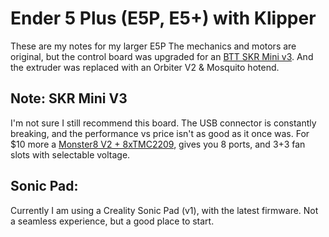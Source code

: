 # Ender 5 Plus (E5P, E5+) with Klipper
These are my notes for my larger E5P
The mechanics and motors are original, but the control board was upgraded for an [BTT SKR Mini v3](https://www.aliexpress.com/item/1005003519869375.htm).  And the extruder was replaced with an Orbiter V2 & Mosquito hotend.
## **Note:** SKR Mini V3
I'm not sure I still recommend this  board.  The USB connector is constantly breaking, and the performance vs price isn't as good as it once was.  For $10 more a [Monster8 V2 + 8xTMC2209](https://www.aliexpress.com/item/1005003998542224.html), gives you 8 ports, and 3+3 fan slots with selectable voltage.

## Sonic Pad:
Currently I am using a Creality Sonic Pad (v1), with the latest firmware.  Not a seamless experience, but a good place to start.

